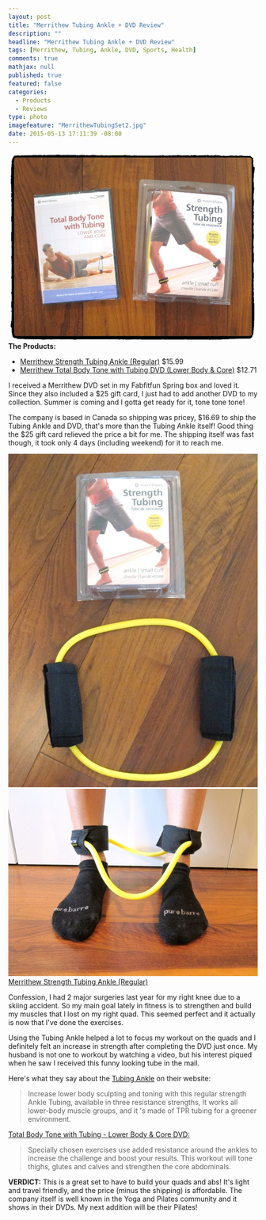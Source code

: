 ```yaml
---
layout: post
title: "Merrithew Tubing Ankle + DVD Review"
description: ""
headline: "Merrithew Tubing Ankle + DVD Review"
tags: [Merrithew, Tubing, Ankle, DVD, Sports, Health]
comments: true
mathjax: null
published: true
featured: false
categories: 
  - Products
  - Reviews
type: photo
imagefeature: "MerrithewTubingSet2.jpg"
date: 2015-05-13 17:11:39 -08:00
---
```


![Merrithew Tubing Set](/images/MerrithewTubingSet2.jpg)
<b>The Products:</b> 
<ul>
<li><a href="http://www.merrithew.com/shop/ProductDetail/ST06125_Strength-Tubing-Ankle-regular-lemon">Merrithew Strength Tubing Ankle (Regular)</a>  $15.99</li>
<li><a href="http://www.merrithew.com/shop/ProductDetail/DV81228_Dvd--Total-Body-Tone-With-Tubing-Lower-Body-and-Core">Merrithew Total Body Tone with Tubing DVD (Lower Body & Core)</a>  $12.71</li>
</ul>

<p>I received a Merrithew DVD set in my Fabfitfun Spring box and loved it. Since they also included a $25 gift card, I just had to add another DVD to my collection. Summer is coming and I gotta get ready for it, tone tone tone!</p>

<p>The company is based in Canada so shipping was pricey, $16.69 to ship the Tubing Ankle and DVD, that's more than the Tubing Ankle itself! Good thing the $25 gift card relieved the price a bit for me. 
The shipping itself was fast though, it took only 4 days (including weekend) for it to reach me.</p>

![Merrithew Tubing](/images/MerrithewTubing.jpg)
![Merrithew Tubing Feet](/images/MerrithewTubingFeet.jpg)
<a href="http://www.merrithew.com/shop/ProductDetail/ST06125_Strength-Tubing-Ankle-regular-lemon">Merrithew Strength Tubing Ankle (Regular)</a>

<p> Confession, I had 2 major surgeries last year for my right knee due to a skiing accident. So my main goal lately in fitness is to strengthen and build my muscles that I lost on my right quad. 
This seemed perfect and it actually is now that I've done the exercises.</p> 

<p>Using the Tubing Ankle helped a lot to focus my workout on the quads and I definitely felt an increase in strength after completing the DVD just once. 
My husband is not one to workout by watching a video, but his interest piqued when he saw I received this funny looking tube in the mail.</p>

Here's what they say about the <a href="http://www.merrithew.com/shop/ProductDetail/ST06125_Strength-Tubing-Ankle-regular-lemon">Tubing Ankle</a> on their website:
<blockquote>Increase lower body sculpting and toning with this regular strength Ankle Tubing, available in three resistance strengths, 
It works all lower-body muscle groups, and it 's made of TPR tubing for a greener environment.</blockquote>

<p><a href="http://www.merrithew.com/shop/ProductDetail/DV81228_Dvd--Total-Body-Tone-With-Tubing-Lower-Body-and-Core"> Total Body Tone with Tubing - Lower Body & Core DVD:</a></p>
<blockquote>Specially chosen exercises use added resistance around the ankles to increase the challenge and boost your results. This workout will tone thighs, glutes and calves and strengthen the core abdominals.</blockquote>

<p><b>VERDICT:</b> This is a great set to have to build your quads and abs! It's light and travel friendly, and the price (minus the shipping) is affordable. 
The company itself is well known in the Yoga and Pilates community and it shows in their DVDs. My next addition will be their Pilates!
